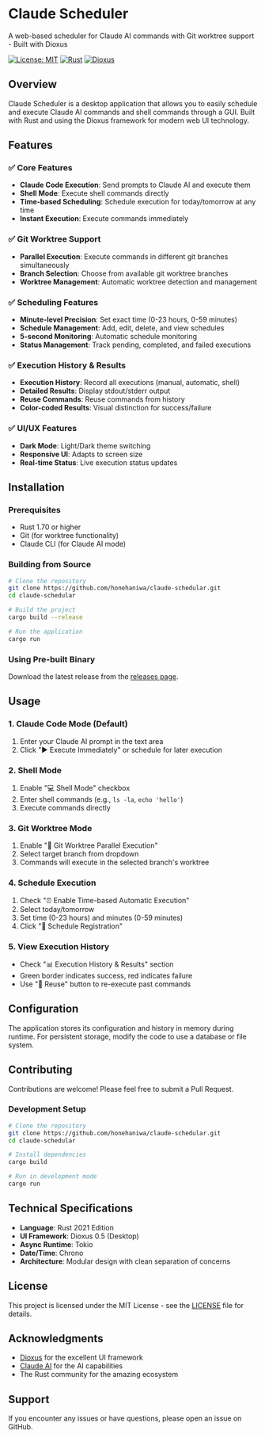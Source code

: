 # Claude Scheduler

A web-based scheduler for Claude AI commands with Git worktree support - Built with Dioxus

[![License: MIT](https://img.shields.io/badge/License-MIT-yellow.svg)](https://opensource.org/licenses/MIT)
[![Rust](https://img.shields.io/badge/rust-1.70%2B-blue.svg)](https://www.rust-lang.org/)
[![Dioxus](https://img.shields.io/badge/dioxus-0.5-green.svg)](https://dioxuslabs.com/)

## Overview

Claude Scheduler is a desktop application that allows you to easily schedule and execute Claude AI commands and shell commands through a GUI. Built with Rust and using the Dioxus framework for modern web UI technology.

## Features

### ✅ Core Features
- **Claude Code Execution**: Send prompts to Claude AI and execute them
- **Shell Mode**: Execute shell commands directly
- **Time-based Scheduling**: Schedule execution for today/tomorrow at any time
- **Instant Execution**: Execute commands immediately

### ✅ Git Worktree Support
- **Parallel Execution**: Execute commands in different git branches simultaneously
- **Branch Selection**: Choose from available git worktree branches
- **Worktree Management**: Automatic worktree detection and management

### ✅ Scheduling Features
- **Minute-level Precision**: Set exact time (0-23 hours, 0-59 minutes)
- **Schedule Management**: Add, edit, delete, and view schedules
- **5-second Monitoring**: Automatic schedule monitoring
- **Status Management**: Track pending, completed, and failed executions

### ✅ Execution History & Results
- **Execution History**: Record all executions (manual, automatic, shell)
- **Detailed Results**: Display stdout/stderr output
- **Reuse Commands**: Reuse commands from history
- **Color-coded Results**: Visual distinction for success/failure

### ✅ UI/UX Features
- **Dark Mode**: Light/Dark theme switching
- **Responsive UI**: Adapts to screen size
- **Real-time Status**: Live execution status updates

## Installation

### Prerequisites
- Rust 1.70 or higher
- Git (for worktree functionality)
- Claude CLI (for Claude AI mode)

### Building from Source
```bash
# Clone the repository
git clone https://github.com/honehaniwa/claude-schedular.git
cd claude-schedular

# Build the project
cargo build --release

# Run the application
cargo run
```

### Using Pre-built Binary
Download the latest release from the [releases page](https://github.com/honehaniwa/claude-schedular/releases).

## Usage

### 1. Claude Code Mode (Default)
1. Enter your Claude AI prompt in the text area
2. Click "▶️ Execute Immediately" or schedule for later execution

### 2. Shell Mode
1. Enable "💻 Shell Mode" checkbox
2. Enter shell commands (e.g., `ls -la`, `echo 'hello'`)
3. Execute commands directly

### 3. Git Worktree Mode
1. Enable "🌿 Git Worktree Parallel Execution"
2. Select target branch from dropdown
3. Commands will execute in the selected branch's worktree

### 4. Schedule Execution
1. Check "⏰ Enable Time-based Automatic Execution"
2. Select today/tomorrow
3. Set time (0-23 hours) and minutes (0-59 minutes)
4. Click "📅 Schedule Registration"

### 5. View Execution History
- Check "📊 Execution History & Results" section
- Green border indicates success, red indicates failure
- Use "🔄 Reuse" button to re-execute past commands

## Configuration

The application stores its configuration and history in memory during runtime. For persistent storage, modify the code to use a database or file system.

## Contributing

Contributions are welcome! Please feel free to submit a Pull Request.

### Development Setup
```bash
# Clone the repository
git clone https://github.com/honehaniwa/claude-schedular.git
cd claude-schedular

# Install dependencies
cargo build

# Run in development mode
cargo run
```

## Technical Specifications

- **Language**: Rust 2021 Edition
- **UI Framework**: Dioxus 0.5 (Desktop)
- **Async Runtime**: Tokio
- **Date/Time**: Chrono
- **Architecture**: Modular design with clean separation of concerns

## License

This project is licensed under the MIT License - see the [LICENSE](LICENSE) file for details.

## Acknowledgments

- [Dioxus](https://dioxuslabs.com/) for the excellent UI framework
- [Claude AI](https://claude.ai/) for the AI capabilities
- The Rust community for the amazing ecosystem

## Support

If you encounter any issues or have questions, please open an issue on GitHub. 